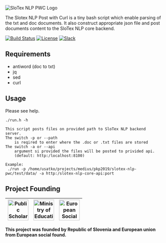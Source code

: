 ![SloTex NLP PWC Logo](https://slotex.si/images/slotex_logo_pwc.svg)

The Slotex NLP Post with Curl is a tiny bash script which enable parsing of the 
txt and doc documents. It also construct appropriate json file and post documents
content to the SloTex NLP core backend. 

[![Build Status](https://travis-ci.org/MediusInc/slotex-nlp-web.svg?branch=master)](https://travis-ci.org/MediusInc/slotex-nlp-web)
[![License](https://img.shields.io/github/license/MediusINC/slotex-nlp-pwc)](https://github.com/MediusInc/slotex-nlp-pwc/blob/master/LICENSE.md)
[![Slack](https://img.shields.io/badge/slack-@pkp2019-yellow.svg?logo=slack)](https://join.slack.com/t/pkp2019-slotex/shared_invite/enQtNzkwNTk5MDMyOTc2LTNhOTQ0MTU3ZDMzMDM2NDRhYTRlNWRkOWRmZTk0N2YzNmExNDliYTU1NGI4NWFjNjFhNTFkNTcyNzhlZGIzZmU)

## Requirements

* antiword (doc to txt)
* jq
* sed
* curl

## Usage

Please see help. 

```
./run.h -h

This script posts files on provided path to SloTex NLP backend
server.
The switch -p or --path 
    is reqired to enter where the .doc or .txt files are stored
The switch -a or --api 
    argument si provided the files will be posted to privided api.
    (default: http:/localhost:8100)

Example:
 ./run -p /home/usatko/projects/medius/pkp2019/slotex-nlp-pwc/test/data/ -a http:/slotex-nlp-core-api:port
```

## Project Founding

|  <img alt="Public Scholarship, Development, Disability and Maintenence Fund of the Republic of Slovenia" src="https://slotex.si/images/logo-sklad.svg" height="65" /> |  <img alt="Ministry of Education, Science and Sport" src="https://slotex.si/images/logo-mizs.svg" height="65"/> |  <img alt="European Social Fund" src="https://slotex.si/images/logo-pkp.svg" height="65"/> |
| --- | --- | --- |

**This project was founded by Republic of Slovenia and European union from European social found.**

